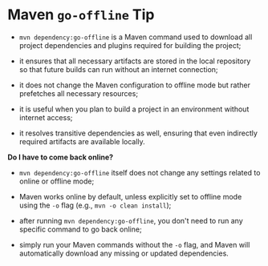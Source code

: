 # Maven `go-offline` Tip

- `mvn dependency:go-offline` is a Maven command used to download all project dependencies and plugins required for building the project;
- it ensures that all necessary artifacts are stored in the local repository so that future builds can run without an internet connection;
- it does not change the Maven configuration to offline mode but rather prefetches all necessary resources;
 

- it is useful when you plan to build a project in an environment without internet access;
- it resolves transitive dependencies as well, ensuring that even indirectly required artifacts are available locally.

**Do I have to come back online?**

- `mvn dependency:go-offline` itself does not change any settings related to online or offline mode;
- Maven works online by default, unless explicitly set to offline mode using the `-o` flag (e.g., `mvn -o clean install`);
- after running `mvn dependency:go-offline`, you don't need to run any specific command to go back online;


- simply run your Maven commands without the `-o` flag, and Maven will automatically download any missing or updated dependencies.

